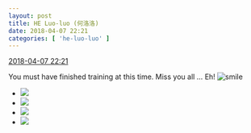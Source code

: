 ```yaml
---
layout: post
title: HE Luo-luo (何洛洛)
date: 2018-04-07 22:21
categories: [ 'he-luo-luo' ]
---
```


<div class="weibo-info">
  <a href="https://weibo.com/6117570574/Gb24C4gv2">2018-04-07 22:21</a>
</div>

You must have finished training at this time. Miss you all … Eh! ![smile](https://img.t.sinajs.cn/t4/appstyle/expression/ext/normal/5c/huanglianwx_org.gif)

<!-- more -->

<ul class="weibo-pic-list-2">
  <li class="weibo-pic">
    <a href="https://wx1.sinaimg.cn/mw690/006G0Hz8ly1fq4gh34f50j32802801l3.jpg"><img src="https://wx1.sinaimg.cn/thumb150/006G0Hz8ly1fq4gh34f50j32802801l3.jpg"/></a>
  </li>
  <li class="weibo-pic">
    <a href="https://wx4.sinaimg.cn/mw690/006G0Hz8ly1fq4gh87c39j31sg1sgb2d.jpg"><img src="https://wx4.sinaimg.cn/thumb150/006G0Hz8ly1fq4gh87c39j31sg1sgb2d.jpg"/></a>
  </li>
  <li class="weibo-pic">
    <a href="https://wx4.sinaimg.cn/mw690/006G0Hz8ly1fq4ghcbk4bj31sg1sgb2d.jpg"><img src="https://wx4.sinaimg.cn/thumb150/006G0Hz8ly1fq4ghcbk4bj31sg1sgb2d.jpg"/></a>
  </li>
  <li class="weibo-pic">
    <a href="https://wx2.sinaimg.cn/mw690/006G0Hz8ly1fq4ggxgcovj31sg1sg1l1.jpg"><img src="https://wx2.sinaimg.cn/thumb150/006G0Hz8ly1fq4ggxgcovj31sg1sg1l1.jpg"/></a>
  </li>
</ul>
